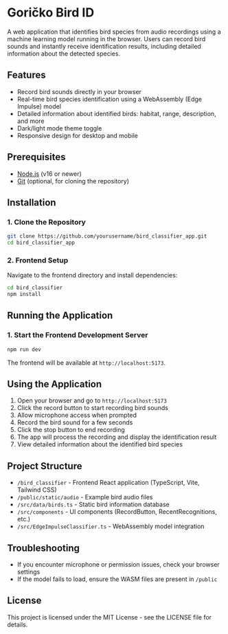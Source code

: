 # Goričko Bird ID

A web application that identifies bird species from audio recordings using a machine learning model running in the browser. Users can record bird sounds and instantly receive identification results, including detailed information about the detected species.

## Features

- Record bird sounds directly in your browser
- Real-time bird species identification using a WebAssembly (Edge Impulse) model
- Detailed information about identified birds: habitat, range, description, and more
- Dark/light mode theme toggle
- Responsive design for desktop and mobile

## Prerequisites

- [Node.js](https://nodejs.org/) (v16 or newer)
- [Git](https://git-scm.com/) (optional, for cloning the repository)

## Installation

### 1. Clone the Repository

```bash
git clone https://github.com/yourusername/bird_classifier_app.git
cd bird_classifier_app
```

### 2. Frontend Setup

Navigate to the frontend directory and install dependencies:

```bash
cd bird_classifier
npm install
```

## Running the Application

### 1. Start the Frontend Development Server

```bash
npm run dev
```

The frontend will be available at `http://localhost:5173`.

## Using the Application

1. Open your browser and go to `http://localhost:5173`
2. Click the record button to start recording bird sounds
3. Allow microphone access when prompted
4. Record the bird sound for a few seconds
5. Click the stop button to end recording
6. The app will process the recording and display the identification result
7. View detailed information about the identified bird species

## Project Structure

- `/bird_classifier` - Frontend React application (TypeScript, Vite, Tailwind CSS)
- `/public/static/audio` - Example bird audio files
- `/src/data/birds.ts` - Static bird information database
- `/src/components` - UI components (RecordButton, RecentRecognitions, etc.)
- `/src/EdgeImpulseClassifier.ts` - WebAssembly model integration

## Troubleshooting

- If you encounter microphone or permission issues, check your browser settings
- If the model fails to load, ensure the WASM files are present in `/public`

## License

This project is licensed under the MIT License - see the LICENSE file for details.

